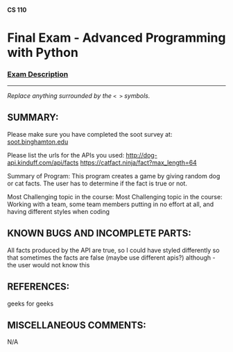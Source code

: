 #### CS 110
# Final Exam - Advanced Programming with Python

### [Exam Description](https://docs.google.com/document/d/1FI-WV95nSTK1JMg5j5sKhxcbl46DPVPkBrxC3FMo45g/edit?usp=sharing)

***

_Replace anything surrounded by the `< >` symbols._

## SUMMARY:
Please make sure you have completed the soot survey at:
    [soot.binghamton.edu](https://soot.binghamton.edu)

Please list the urls for the APIs you used:
http://dog-api.kinduff.com/api/facts
https://catfact.ninja/fact?max_length=64

Summary of Program: This program creates a game by giving random dog or cat facts. The user has to determine if the fact is true or not. 

Most Challenging topic in the course:
Most Challenging topic in the course: Working with a team, some team members putting in no effort at all, and having different styles when coding 

## KNOWN BUGS AND INCOMPLETE PARTS:
All facts produced by the API are true, so I could have styled differently so that sometimes the facts are false (maybe use different apis?) although - the user would not know this 

## REFERENCES:
 geeks for geeks 

## MISCELLANEOUS COMMENTS:
N/A
